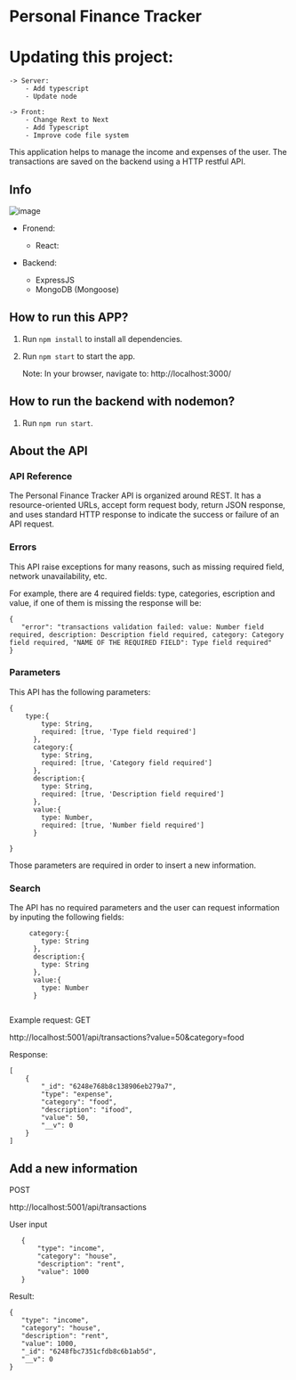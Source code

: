 # Personal Finance Tracker

# Updating this project:

    -> Server:
        - Add typescript
        - Update node

    -> Front:
        - Change Rext to Next
        - Add Typescript
        - Improve code file system

This application helps to manage the income and expenses of the user. The transactions are saved on the backend using a HTTP restful API. 

## Info

![image](https://user-images.githubusercontent.com/92559600/161407445-943b8dc1-e45d-4106-b7fb-73c83b14a2b8.png)


- Fronend: 
    - React:

- Backend: 
    - ExpressJS
    - MongoDB (Mongoose)

 ## How to run this APP?
 1. Run `npm install` to install all dependencies.
 2. Run `npm start` to start the app.

    Note: In your browser, navigate to: http://localhost:3000/ 

 ## How to run the backend with nodemon?
 1. Run `npm run start`.

 ## About the API
 ### API Reference
 The Personal Finance Tracker API is organized around REST. It has a resource-oriented URLs, accept form request body, return JSON response, and uses standard HTTP response to indicate the success or failure of an API request.
 
 ### Errors
This API raise exceptions for many reasons, such as missing required field, network unavailability, etc.
 
 For example, there are 4 required fields: type, categories, escription and value, if one of them is missing the response will be: 
 
 ```
 {
    "error": "transactions validation failed: value: Number field required, description: Description field required, category: Category field required, "NAME OF THE REQUIRED FIELD": Type field required"
}
```


### Parameters
This API has the following parameters:
```
{
    type:{
        type: String,
        required: [true, 'Type field required']
      },
      category:{
        type: String,
        required: [true, 'Category field required']
      },
      description:{
        type: String,
        required: [true, 'Description field required']
      },
      value:{
        type: Number,
        required: [true, 'Number field required']
      }

}
```
Those parameters are required in order to insert a new information. 

### Search 
The API has no required parameters and the user can request information by inputing the following fields:

```
     category:{
        type: String
      },
      description:{
        type: String
      },
      value:{
        type: Number
      }
      
```
Example request:
GET

http://localhost:5001/api/transactions?value=50&category=food

Response:

```
[
    {
        "_id": "6248e768b8c138906eb279a7",
        "type": "expense",
        "category": "food",
        "description": "ifood",
        "value": 50,
        "__v": 0
    }
]
```

 ## Add a new information
 POST
 
 http://localhost:5001/api/transactions
 
 User input
 ```
    {
        "type": "income",
        "category": "house",
        "description": "rent",
        "value": 1000
    }
 ```
 Result:
 ```
 {
    "type": "income",
    "category": "house",
    "description": "rent",
    "value": 1000,
    "_id": "6248fbc7351cfdb8c6b1ab5d",
    "__v": 0
}
 ```
